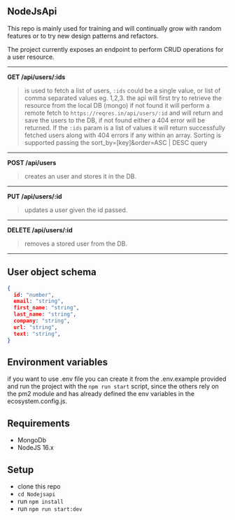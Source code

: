 ## NodeJsApi
This repo is mainly used for training and will continually grow with random features or to try new design patterns and refactors.

The project currently exposes an endpoint to perform CRUD operations for a user resource.

------------
**GET /api/users/:ids**
>is used to fetch a list of users, `:ids` could be a single value, or list of comma separated values eg. 1,2,3. the api will first try to retrieve the resource from the local DB (mongo) if not found it will perform a remote fetch to `https://reqres.in/api/users/:id` and will return and save the users to the DB, if not found either a 404 error will be returned. If the `:ids` param is a list of values it will return successfully fetched users along with 404 errors if any within an array. Sorting is supported passing the sort_by=[key]&order=ASC | DESC query


------------
**POST /api/users**
>creates an user and stores it in the DB.

------------
**PUT /api/users/:id**
>updates a user given the id passed.

------------
**DELETE /api/users/:id**
>removes a stored user from the DB.

------------

## User object schema
```json
{
  id: "number",
  email: "string",
  first_name: "string",
  last_name: "string",
  company: "string",
  url: "string",
  text: "string",
}
```
## Environment variables
if you want to use .env file you can create it from the .env.example provided and run the project with the `npm run start` script, since the others rely on the pm2 module and has already defined the env variables in the ecosystem.config.js.

## Requirements
- MongoDb
- NodeJS 16.x

## Setup

- clone this repo
- `cd Nodejsapi`
- run `npm install`
- run `npm run start:dev`
